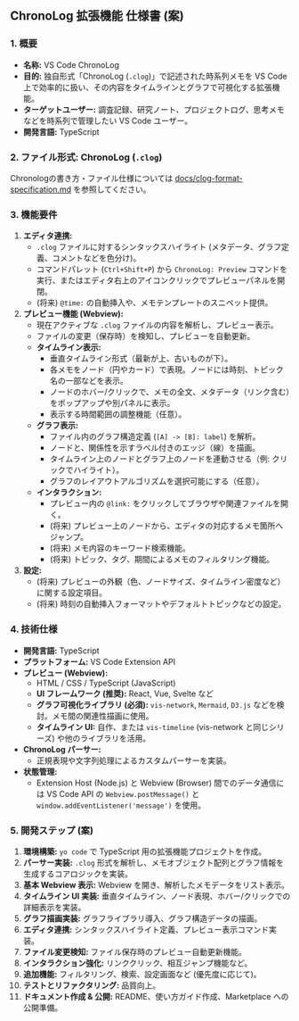 ## ChronoLog 拡張機能 仕様書 (案)

### 1. 概要

- **名称:** VS Code ChronoLog
- **目的:** 独自形式「ChronoLog (`.clog`)」で記述された時系列メモを VS Code 上で効率的に扱い、その内容をタイムラインとグラフで可視化する拡張機能。
- **ターゲットユーザー:** 調査記録、研究ノート、プロジェクトログ、思考メモなどを時系列で管理したい VS Code ユーザー。
- **開発言語:** TypeScript

### 2. ファイル形式: ChronoLog (`.clog`)

Chronologの書き方・ファイル仕様については [docs/clog-format-specification.md](./clog-format-specification.md) を参照してください。

### 3. 機能要件

1.  **エディタ連携:**
    - `.clog` ファイルに対するシンタックスハイライト (メタデータ、グラフ定義、コメントなどを色分け)。
    - コマンドパレット (`Ctrl+Shift+P`) から `ChronoLog: Preview` コマンドを実行、またはエディタ右上のアイコンクリックでプレビューパネルを開閉。
    - (将来) `@time:` の自動挿入や、メモテンプレートのスニペット提供。
2.  **プレビュー機能 (Webview):**
    - 現在アクティブな `.clog` ファイルの内容を解析し、プレビュー表示。
    - ファイルの変更（保存時）を検知し、プレビューを自動更新。
    - **タイムライン表示:**
      - 垂直タイムライン形式（最新が上、古いものが下）。
      - 各メモをノード（円やカード）で表現。ノードには時刻、トピック名の一部などを表示。
      - ノードのホバー/クリックで、メモの全文、メタデータ（リンク含む）をポップアップや別パネルに表示。
      - 表示する時間範囲の調整機能（任意）。
    - **グラフ表示:**
      - ファイル内のグラフ構造定義 (`[A] -> [B]: label`) を解析。
      - ノードと、関係性を示すラベル付きのエッジ（線）を描画。
      - タイムライン上のノードとグラフ上のノードを連動させる（例: クリックでハイライト）。
      - グラフのレイアウトアルゴリズムを選択可能にする（任意）。
    - **インタラクション:**
      - プレビュー内の `@link:` をクリックしてブラウザや関連ファイルを開く。
      - (将来) プレビュー上のノードから、エディタの対応するメモ箇所へジャンプ。
      - (将来) メモ内容のキーワード検索機能。
      - (将来) トピック、タグ、期間によるメモのフィルタリング機能。
3.  **設定:**
    - (将来) プレビューの外観（色、ノードサイズ、タイムライン密度など）に関する設定項目。
    - (将来) 時刻の自動挿入フォーマットやデフォルトトピックなどの設定。

### 4. 技術仕様

- **開発言語:** TypeScript
- **プラットフォーム:** VS Code Extension API
- **プレビュー (Webview):**
  - HTML / CSS / TypeScript (JavaScript)
  - **UI フレームワーク (推奨):** React, Vue, Svelte など
  - **グラフ可視化ライブラリ (必須):** `vis-network`, `Mermaid`, `D3.js` などを検討。メモ間の関連性描画に使用。
  - **タイムライン UI:** 自作、または `vis-timeline` (vis-network と同じシリーズ) や他のライブラリを活用。
- **ChronoLog パーサー:**
  - 正規表現や文字列処理によるカスタムパーサーを実装。
- **状態管理:**
  - Extension Host (Node.js) と Webview (Browser) 間でのデータ通信には VS Code API の `Webview.postMessage()` と `window.addEventListener('message')` を使用。

### 5. 開発ステップ (案)

1.  **環境構築:** `yo code` で TypeScript 用の拡張機能プロジェクトを作成。
2.  **パーサー実装:** `.clog` 形式を解析し、メモオブジェクト配列とグラフ情報を生成するコアロジックを実装。
3.  **基本 Webview 表示:** Webview を開き、解析したメモデータをリスト表示。
4.  **タイムライン UI 実装:** 垂直タイムライン、ノード表現、ホバー/クリックでの詳細表示を実装。
5.  **グラフ描画実装:** グラフライブラリ導入、グラフ構造データの描画。
6.  **エディタ連携:** シンタックスハイライト定義、プレビュー表示コマンド実装。
7.  **ファイル変更検知:** ファイル保存時のプレビュー自動更新機能。
8.  **インタラクション強化:** リンククリック、相互ジャンプ機能など。
9.  **追加機能:** フィルタリング、検索、設定画面など (優先度に応じて)。
10. **テストとリファクタリング:** 品質向上。
11. **ドキュメント作成 & 公開:** README、使い方ガイド作成、Marketplace への公開準備。
